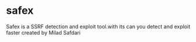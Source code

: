 # safex
Safex is a SSRF detection and exploit  tool.with its can you detect and exploit faster  created by Milad Safdari
